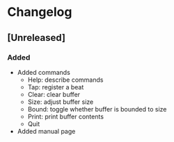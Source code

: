 # Changelog

## [Unreleased]
### Added
- Added commands
  - Help: describe commands
  - Tap: register a beat
  - Clear: clear buffer
  - Size: adjust buffer size
  - Bound: toggle whether buffer is bounded to size
  - Print: print buffer contents
  - Quit
- Added manual page
